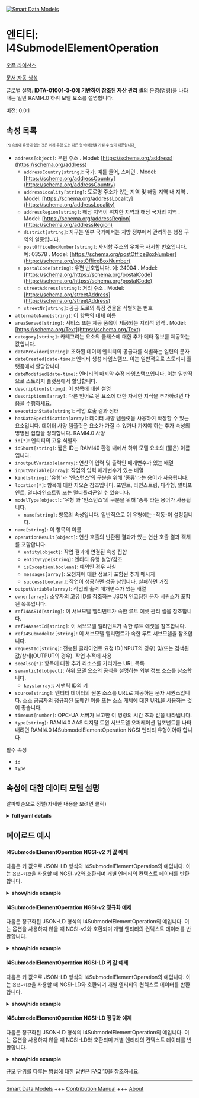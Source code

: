 <!-- 10-Header -->  
[![Smart Data Models](https://smartdatamodels.org/wp-content/uploads/2022/01/SmartDataModels_logo.png "Logo")](https://smartdatamodels.org)  
엔티티: I4SubmodelElementOperation  
===============================<!-- /10-Header -->  
<!-- 15-License -->  
[오픈 라이선스](https://github.com/smart-data-models//dataModel.AAS/blob/master/I4SubmodelElementOperation/LICENSE.md)  
[문서 자동 생성](https://docs.google.com/presentation/d/e/2PACX-1vTs-Ng5dIAwkg91oTTUdt8ua7woBXhPnwavZ0FxgR8BsAI_Ek3C5q97Nd94HS8KhP-r_quD4H0fgyt3/pub?start=false&loop=false&delayms=3000#slide=id.gb715ace035_0_60)  
<!-- /15-License -->  
<!-- 20-Description -->  
글로벌 설명: **IDTA-01001-3-0에 기반하여 참조된 자산 관리 셸**의 운영(명령)을 나타내는 일반 RAMI4.0 하위 모델 요소를 설명합니다.  
버전: 0.0.1  
<!-- /20-Description -->  
<!-- 30-PropertiesList -->  

## 속성 목록  

<sup><sub>[*] 속성에 유형이 없는 것은 여러 유형 또는 다른 형식/패턴을 가질 수 있기 때문입니다</sub></sup>.  
- `address[object]`: 우편 주소  . Model: [https://schema.org/address](https://schema.org/address)	- `addressCountry[string]`: 국가. 예를 들어, 스페인  . Model: [https://schema.org/addressCountry](https://schema.org/addressCountry)  
	- `addressLocality[string]`: 도로명 주소가 있는 지역 및 해당 지역 내 지역  . Model: [https://schema.org/addressLocality](https://schema.org/addressLocality)  
	- `addressRegion[string]`: 해당 지역이 위치한 지역과 해당 국가의 지역  . Model: [https://schema.org/addressRegion](https://schema.org/addressRegion)  
	- `district[string]`: 지구는 일부 국가에서는 지방 정부에서 관리하는 행정 구역의 일종입니다.    
	- `postOfficeBoxNumber[string]`: 사서함 주소의 우체국 사서함 번호입니다. 예: 03578  . Model: [https://schema.org/postOfficeBoxNumber](https://schema.org/postOfficeBoxNumber)  
	- `postalCode[string]`: 우편 번호입니다. 예: 24004  . Model: [https://schema.org/https://schema.org/postalCode](https://schema.org/https://schema.org/postalCode)  
	- `streetAddress[string]`: 거리 주소  . Model: [https://schema.org/streetAddress](https://schema.org/streetAddress)  
	- `streetNr[string]`: 공공 도로의 특정 건물을 식별하는 번호    
- `alternateName[string]`: 이 항목의 대체 이름  - `areaServed[string]`: 서비스 또는 제공 품목이 제공되는 지리적 영역  . Model: [https://schema.org/Text](https://schema.org/Text)- `category[string]`: 카테고리는 요소의 클래스에 대한 추가 메타 정보를 제공하는 값입니다.  - `dataProvider[string]`: 조화된 데이터 엔티티의 공급자를 식별하는 일련의 문자  - `dateCreated[date-time]`: 엔티티 생성 타임스탬프. 이는 일반적으로 스토리지 플랫폼에서 할당합니다.  - `dateModified[date-time]`: 엔티티의 마지막 수정 타임스탬프입니다. 이는 일반적으로 스토리지 플랫폼에서 할당합니다.  - `description[string]`: 이 항목에 대한 설명  - `descriptions[array]`: 다른 언어로 된 요소에 대한 자세한 지식을 추가하려면 다음을 수행하세요.  - `executionState[string]`: 작업 호출 결과 상태  - `hasDataSpecification[array]`: 데이터 사양 템플릿을 사용하여 확장할 수 있는 요소입니다. 데이터 사양 템플릿은 요소가 가질 수 있거나 가져야 하는 추가 속성의 명명된 집합을 정의합니다. RAMI4.0 사양  - `id[*]`: 엔티티의 고유 식별자  - `idShort[string]`: 짧은 ID는 RAMI40 환경 내에서 하위 모델 요소의 (짧은) 이름입니다.  - `inoutputVariable[array]`: 연산의 입력 및 출력인 매개변수가 있는 배열  - `inputVariable[array]`: 작업의 입력 매개변수가 있는 배열  - `kind[string]`: '유형'과 '인스턴스'의 구분을 위해 '종류'라는 용어가 사용됩니다.  - `location[*]`: 항목에 대한 지오숀 참조입니다. 포인트, 라인스트링, 다각형, 멀티포인트, 멀티라인스트링 또는 멀티폴리곤일 수 있습니다.  - `modelType[object]`: '유형'과 '인스턴스'의 구분을 위해 '종류'라는 용어가 사용됩니다.  	- `name[string]`: 항목의 속성입니다. 일반적으로 이 유형에는 -작동-이 설정됩니다.    
- `name[string]`: 이 항목의 이름  - `operationResult[object]`: 연산 호출의 반환된 결과가 있는 연산 호출 결과 객체를 포함합니다.  	- `entity[object]`: 작업 결과에 연결된 속성 집합    
	- `entityType[string]`: 엔티티 유형 설명/참조    
	- `isException[boolean]`: 예외인 경우 사실    
	- `messages[array]`: 요청자에 대한 정보가 포함된 추가 메시지    
	- `success[boolean]`: 작업이 성공하면 성공 참입니다. 실패하면 거짓    
- `outputVariable[array]`: 작업의 출력 매개변수가 있는 배열  - `owner[array]`: 소유자의 고유 ID를 참조하는 JSON 인코딩된 문자 시퀀스가 포함된 목록입니다.  - `refI4AASId[string]`: 이 서브모델 엘리먼트가 속한 루트 에셋 관리 셸을 참조합니다.  - `refI4AssetId[string]`: 이 서브모델 엘리먼트가 속한 루트 에셋을 참조합니다.  - `refI4SubmodelId[string]`: 이 서브모델 엘리먼트가 속한 루트 서브모델을 참조합니다.  - `requestId[string]`: 전송된 클라이언트 요청 ID(INPUT의 경우) 및/또는 검색된 값/상태(OUTPUT의 경우). 작업 추적에 사용  - `seeAlso[*]`: 항목에 대한 추가 리소스를 가리키는 URL 목록  - `semanticId[object]`: 하위 모델 요소의 공식을 설명하는 외부 정보 소스를 참조합니다.  	- `keys[array]`: 시맨틱 ID의 키    
- `source[string]`: 엔티티 데이터의 원본 소스를 URL로 제공하는 문자 시퀀스입니다. 소스 공급자의 정규화된 도메인 이름 또는 소스 개체에 대한 URL을 사용하는 것이 좋습니다.  - `timeout[number]`: OPC-UA 서버가 보고한 이 명령의 시간 초과 값을 나타냅니다.  - `type[string]`: RAMI4.0 AAS 디지털 트윈 서브모델 오퍼레이션 컴포넌트를 나타내려면 RAMI4.0 I4SubmodelElementOperation NGSI 엔티티 유형이어야 합니다.  <!-- /30-PropertiesList -->  
<!-- 35-RequiredProperties -->  
필수 속성  
- `id`  - `type`  <!-- /35-RequiredProperties -->  
<!-- 40-NotesYaml -->  
<!-- /40-NotesYaml -->  
<!-- 50-DataModelHeader -->  
## 속성에 대한 데이터 모델 설명  
알파벳순으로 정렬(자세한 내용을 보려면 클릭)  
<!-- /50-DataModelHeader -->  
<!-- 60-ModelYaml -->  
<details><summary><strong>full yaml details</strong></summary>    
```yaml  
I4SubmodelElementOperation:    
  description: 'Based on IDTA-01001-3-0, describes a generic RAMI4.0 SubmodelElement representing an OPERATION (Command) of a referenced Asset Administration Shell'    
  properties:    
    address:    
      description: The mailing address    
      properties:    
        addressCountry:    
          description: 'The country. For example, Spain'    
          type: string    
          x-ngsi:    
            model: https://schema.org/addressCountry    
            type: Property    
        addressLocality:    
          description: 'The locality in which the street address is, and which is in the region'    
          type: string    
          x-ngsi:    
            model: https://schema.org/addressLocality    
            type: Property    
        addressRegion:    
          description: 'The region in which the locality is, and which is in the country'    
          type: string    
          x-ngsi:    
            model: https://schema.org/addressRegion    
            type: Property    
        district:    
          description: 'A district is a type of administrative division that, in some countries, is managed by the local government'    
          type: string    
          x-ngsi:    
            type: Property    
        postOfficeBoxNumber:    
          description: 'The post office box number for PO box addresses. For example, 03578'    
          type: string    
          x-ngsi:    
            model: https://schema.org/postOfficeBoxNumber    
            type: Property    
        postalCode:    
          description: 'The postal code. For example, 24004'    
          type: string    
          x-ngsi:    
            model: https://schema.org/https://schema.org/postalCode    
            type: Property    
        streetAddress:    
          description: The street address    
          type: string    
          x-ngsi:    
            model: https://schema.org/streetAddress    
            type: Property    
        streetNr:    
          description: Number identifying a specific property on a public street    
          type: string    
          x-ngsi:    
            type: Property    
      type: object    
      x-ngsi:    
        model: https://schema.org/address    
        type: Property    
    alternateName:    
      description: An alternative name for this item    
      type: string    
      x-ngsi:    
        type: Property    
    areaServed:    
      description: The geographic area where a service or offered item is provided    
      type: string    
      x-ngsi:    
        model: https://schema.org/Text    
        type: Property    
    category:    
      description: The category is a value that gives further meta information w.r.t. to the class of the element    
      type: string    
      x-ngsi:    
        type: Property    
    dataProvider:    
      description: A sequence of characters identifying the provider of the harmonised data entity    
      type: string    
      x-ngsi:    
        type: Property    
    dateCreated:    
      description: Entity creation timestamp. This will usually be allocated by the storage platform    
      format: date-time    
      type: string    
      x-ngsi:    
        type: Property    
    dateModified:    
      description: Timestamp of the last modification of the entity. This will usually be allocated by the storage platform    
      format: date-time    
      type: string    
      x-ngsi:    
        type: Property    
    description:    
      description: A description of this item    
      type: string    
      x-ngsi:    
        type: Property    
    descriptions:    
      description: For adding detailed knowledge about the Element in different languages    
      items:    
        description: Every object containing a description    
        properties:    
          language:    
            description: Substring identifying the language. Acronym according to ISO 639-1    
            type: string    
            x-ngsi:    
              type: Property    
          text:    
            description: The Description text is filled here    
            type: string    
            x-ngsi:    
              type: Property    
        type: object    
        x-ngsi:    
          type: Property    
      type: array    
      x-ngsi:    
        type: Property    
    executionState:    
      description: The operation invocation result state    
      enum:    
        - canceled    
        - completed    
        - failed    
        - initiated    
        - running    
        - timeout    
      type: string    
      x-ngsi:    
        type: Property    
    hasDataSpecification:    
      description: Element that can be extended by using data specification templates. A data specification template defines a named set of additional attributes an element may or shall have. RAMI4.0 specification    
      items:    
        description: Object containing the elements of the data specification    
        properties:    
          type:    
            description: 'Link, url or description of the specified data. DataSpecification template conformant to IEC61360'    
            type: string    
            x-ngsi:    
              type: Property    
        type: object    
        x-ngsi:    
          type: Property    
      type: array    
      x-ngsi:    
        type: Property    
    id:    
      anyOf:    
        - description: Identifier format of any NGSI entity    
          maxLength: 256    
          minLength: 1    
          pattern: ^[\w\-\.\{\}\$\+\*\[\]`|~^@!,:\\]+$    
          type: string    
          x-ngsi:    
            type: Property    
        - description: Identifier format of any NGSI entity    
          format: uri    
          type: string    
          x-ngsi:    
            type: Property    
      description: Unique identifier of the entity    
      x-ngsi:    
        type: Property    
    idShort:    
      description: short id is the (short) name of the SubmodelElement within RAMI40 environment    
      type: string    
      x-ngsi:    
        type: Property    
    inoutputVariable:    
      description: Array with parameters that are input and output of the operation    
      items:    
        description: Defines an inoutput variable for this command request    
        properties:    
          category:    
            description: The category is a value that gives further meta information w.r.t. to the class of the element    
            type: string    
            x-ngsi:    
              type: Property    
          constraints:    
            description: Constraints an inoutput Variable may have. RAMI4.0 Asset Administration Shell specification. Version 3.0RC02    
            items:    
              description: 'Every object containing the constraints '    
              properties:    
                type:    
                  description: 'Link, url, constraint ID (AAS Version 3.0RC02) or description of the constrain to be applied'    
                  type: string    
                  x-ngsi:    
                    type: Property    
              type: object    
              x-ngsi:    
                type: Property    
            type: array    
            x-ngsi:    
              type: Property    
          descriptions:    
            description: For adding detailed knowledge about the Element in different languages    
            items:    
              description: Every object containing the attributes of the descriptions    
              properties:    
                language:    
                  description: Substring identifying the language. Acronym according to ISO 639-1    
                  type: string    
                  x-ngsi:    
                    type: Property    
                text:    
                  description: The Description text is filled here    
                  type: string    
                  x-ngsi:    
                    type: Property    
              type: object    
              x-ngsi:    
                type: Property    
            type: array    
            x-ngsi:    
              type: Property    
          hasDataSpecification:    
            description: Element that can be extended by using data specification templates. A data specification template defines a named set of additional attributes an element may or shall have. RAMI4.0 specification    
            items:    
              description: Every object containing the descriptions of the data specification    
              properties:    
                type:    
                  description: 'Link, url or description of the specified data. DataSpecification template conformant to IEC61360'    
                  type: string    
                  x-ngsi:    
                    type: Property    
              type: object    
              x-ngsi:    
                type: Property    
            type: array    
            x-ngsi:    
              type: Property    
          idShort:    
            description: short id is the (short) name of the inoutput Value -variable name- within RAMI40 environment    
            type: string    
            x-ngsi:    
              type: Property    
          kind:    
            description: 'For the distinction of ''type'' and ''instance'', the term ''kind'' is used'    
            type: string    
            x-ngsi:    
              type: Property    
          modelType:    
            description: 'For the distinction of ''type'' and ''instance'', the term ''kind'' is used'    
            properties:    
              name:    
                description: Property of the item    
                type: string    
                x-ngsi:    
                  type: Property    
            type: object    
            x-ngsi:    
              type: Property    
          value:    
            description: The obtained value in string format    
            type: string    
            x-ngsi:    
              type: Property    
          valueType:    
            description: The value type used in string format    
            properties:    
              dataObjectType:    
                description: 'Property of the item. string, integer, float, num etc. are used set for this type'    
                properties:    
                  name:    
                    description: Property of the item. Object type    
                    type: string    
                    x-ngsi:    
                      type: Property    
                type: object    
                x-ngsi:    
                  type: Property    
            type: object    
            x-ngsi:    
              type: Property    
        type: object    
        x-ngsi:    
          type: Property    
      type: array    
      x-ngsi:    
        type: Property    
    inputVariable:    
      description: Array with input parameters of the operation    
      items:    
        description: Defines an Input variable for this command request    
        properties:    
          category:    
            description: The category is a value that gives further meta information w.r.t. to the class of the element    
            type: string    
            x-ngsi:    
              type: Property    
          constraints:    
            description: Constraints an Input Variable may have. RAMI4.0 Asset Administration Shell specification. Version 3.0RC02    
            items:    
              description: The object containing the constraints    
              properties:    
                type:    
                  description: 'Link, url, constraint ID (AAS Version 3.0RC02) or description of the constrain to be applied'    
                  type: string    
                  x-ngsi:    
                    type: Property    
              type: object    
              x-ngsi:    
                type: Property    
            type: array    
            x-ngsi:    
              type: Property    
          descriptions:    
            description: For adding detailed knowledge about the Element in different languages    
            items:    
              description: Every object containing the descriptions properties    
              properties:    
                language:    
                  description: Substring identifying the language. Acronym according to ISO 639-1    
                  type: string    
                  x-ngsi:    
                    type: Property    
                text:    
                  description: The Description text is filled here    
                  type: string    
                  x-ngsi:    
                    type: Property    
              type: object    
              x-ngsi:    
                type: Property    
            type: array    
            x-ngsi:    
              type: Property    
          hasDataSpecification:    
            description: Element that can be extended by using data specification templates. A data specification template defines a named set of additional attributes an element may or shall have. RAMI4.0 specification    
            items:    
              description: Every object containing the attributes of the data specification    
              properties:    
                type:    
                  description: 'Link, url or description of the specified data. DataSpecification template conformant to IEC61360'    
                  type: string    
                  x-ngsi:    
                    type: Property    
              type: object    
              x-ngsi:    
                type: Property    
            type: array    
            x-ngsi:    
              type: Property    
          idShort:    
            description: short id is the (short) name of the Input Value -variable name- within RAMI40 environment    
            type: string    
            x-ngsi:    
              type: Property    
          kind:    
            description: 'For the distinction of ''type'' and ''instance'', the term ''kind'' is used'    
            type: string    
            x-ngsi:    
              type: Property    
          modelType:    
            description: 'For the distinction of ''type'' and ''instance'', the term ''kind'' is used'    
            properties:    
              name:    
                description: Property of the item. Usually -OperationVariable- is set for this type    
                type: string    
                x-ngsi:    
                  type: Property    
            type: object    
            x-ngsi:    
              type: Property    
          value:    
            description: The given value in string format    
            type: string    
            x-ngsi:    
              type: Property    
          valueType:    
            description: The value type used in string format    
            properties:    
              dataObjectType:    
                description: 'Property of the item. string, integer, float, num etc. are used set for this type'    
                properties:    
                  name:    
                    description: Property of the item. Object type    
                    type: string    
                    x-ngsi:    
                      type: Property    
                type: object    
                x-ngsi:    
                  type: Property    
            type: object    
            x-ngsi:    
              type: Property    
        type: object    
        x-ngsi:    
          type: Property    
      type: array    
      x-ngsi:    
        type: Property    
    kind:    
      description: 'For the distinction of ''type'' and ''instance'', the term ''kind'' is used'    
      type: string    
      x-ngsi:    
        type: Property    
    location:    
      description: 'Geojson reference to the item. It can be Point, LineString, Polygon, MultiPoint, MultiLineString or MultiPolygon'    
      oneOf:    
        - description: Geojson reference to the item. Point    
          properties:    
            bbox:    
              items:    
                type: number    
              minItems: 4    
              type: array    
            coordinates:    
              items:    
                type: number    
              minItems: 2    
              type: array    
            type:    
              enum:    
                - Point    
              type: string    
          required:    
            - type    
            - coordinates    
          title: GeoJSON Point    
          type: object    
          x-ngsi:    
            type: GeoProperty    
        - description: Geojson reference to the item. LineString    
          properties:    
            bbox:    
              items:    
                type: number    
              minItems: 4    
              type: array    
            coordinates:    
              items:    
                items:    
                  type: number    
                minItems: 2    
                type: array    
              minItems: 2    
              type: array    
            type:    
              enum:    
                - LineString    
              type: string    
          required:    
            - type    
            - coordinates    
          title: GeoJSON LineString    
          type: object    
          x-ngsi:    
            type: GeoProperty    
        - description: Geojson reference to the item. Polygon    
          properties:    
            bbox:    
              items:    
                type: number    
              minItems: 4    
              type: array    
            coordinates:    
              items:    
                items:    
                  items:    
                    type: number    
                  minItems: 2    
                  type: array    
                minItems: 4    
                type: array    
              type: array    
            type:    
              enum:    
                - Polygon    
              type: string    
          required:    
            - type    
            - coordinates    
          title: GeoJSON Polygon    
          type: object    
          x-ngsi:    
            type: GeoProperty    
        - description: Geojson reference to the item. MultiPoint    
          properties:    
            bbox:    
              items:    
                type: number    
              minItems: 4    
              type: array    
            coordinates:    
              items:    
                items:    
                  type: number    
                minItems: 2    
                type: array    
              type: array    
            type:    
              enum:    
                - MultiPoint    
              type: string    
          required:    
            - type    
            - coordinates    
          title: GeoJSON MultiPoint    
          type: object    
          x-ngsi:    
            type: GeoProperty    
        - description: Geojson reference to the item. MultiLineString    
          properties:    
            bbox:    
              items:    
                type: number    
              minItems: 4    
              type: array    
            coordinates:    
              items:    
                items:    
                  items:    
                    type: number    
                  minItems: 2    
                  type: array    
                minItems: 2    
                type: array    
              type: array    
            type:    
              enum:    
                - MultiLineString    
              type: string    
          required:    
            - type    
            - coordinates    
          title: GeoJSON MultiLineString    
          type: object    
          x-ngsi:    
            type: GeoProperty    
        - description: Geojson reference to the item. MultiLineString    
          properties:    
            bbox:    
              items:    
                type: number    
              minItems: 4    
              type: array    
            coordinates:    
              items:    
                items:    
                  items:    
                    items:    
                      type: number    
                    minItems: 2    
                    type: array    
                  minItems: 4    
                  type: array    
                type: array    
              type: array    
            type:    
              enum:    
                - MultiPolygon    
              type: string    
          required:    
            - type    
            - coordinates    
          title: GeoJSON MultiPolygon    
          type: object    
          x-ngsi:    
            type: GeoProperty    
      x-ngsi:    
        type: GeoProperty    
    modelType:    
      description: 'For the distinction of ''type'' and ''instance'', the term ''kind'' is used'    
      properties:    
        name:    
          description: Property of the item. Usually -Operation- is set for this type    
          type: string    
          x-ngsi:    
            type: Property    
      type: object    
      x-ngsi:    
        type: Property    
    name:    
      description: The name of this item    
      type: string    
      x-ngsi:    
        type: Property    
    operationResult:    
      description: Contains The operation invocation result object with the returned result of an operation invocation    
      properties:    
        entity:    
          description: Set of properties linked to the operation results    
          type: object    
          x-ngsi:    
            type: Property    
        entityType:    
          description: Entity type description/reference    
          type: string    
          x-ngsi:    
            type: Property    
        isException:    
          description: True if it is an exception    
          type: boolean    
          x-ngsi:    
            type: Property    
        messages:    
          description: Additional message containing information for the requester    
          items:    
            description: Item object for the messages    
            properties:    
              code:    
                description: Technology-dependent status or error code    
                type: string    
                x-ngsi:    
                  type: Property    
              messageType:    
                description: The message type enum    
                enum:    
                  - error    
                  - exception    
                  - info    
                  - warning    
                type: string    
                x-ngsi:    
                  type: Property    
              text:    
                description: A message containing more information for the requester about a certain happening in the backend    
                type: string    
                x-ngsi:    
                  type: Property    
            type: object    
            x-ngsi:    
              type: Property    
          type: array    
          x-ngsi:    
            type: Property    
        success:    
          description: Success true if operation succeed. False if not    
          type: boolean    
          x-ngsi:    
            type: Property    
      type: object    
      x-ngsi:    
        type: Property    
    outputVariable:    
      description: Array with Output parameters of the operation    
      items:    
        description: Defines an Output variable for this command request    
        properties:    
          category:    
            description: The category is a value that gives further meta information w.r.t. to the class of the element    
            type: string    
            x-ngsi:    
              type: Property    
          constraints:    
            description: Constraints an Output Variable may have. RAMI4.0 Asset Administration Shell specification. Version 3.0RC02    
            items:    
              description: Every object containing the description of the constraints    
              properties:    
                type:    
                  description: 'Link, url, constraint ID (AAS Version 3.0RC02) or description of the constrain to be applied'    
                  type: string    
                  x-ngsi:    
                    type: Property    
              type: object    
              x-ngsi:    
                type: Property    
            type: array    
            x-ngsi:    
              type: Property    
          descriptions:    
            description: For adding detailed knowledge about the Element in different languages    
            items:    
              description: Every object containing the attributes of the descriptions    
              properties:    
                language:    
                  description: Substring identifying the language. Acronym according to ISO 639-1    
                  type: string    
                  x-ngsi:    
                    type: Property    
                text:    
                  description: The Description text is filled here    
                  type: string    
                  x-ngsi:    
                    type: Property    
              type: object    
              x-ngsi:    
                type: Property    
            type: array    
            x-ngsi:    
              type: Property    
          hasDataSpecification:    
            description: Element that can be extended by using data specification templates. A data specification template defines a named set of additional attributes an element may or shall have. RAMI4.0 specification    
            items:    
              description: Every object containing the details of the data specification    
              properties:    
                type:    
                  description: 'Link, url or description of the specified data. DataSpecification template conformant to IEC61360'    
                  type: string    
                  x-ngsi:    
                    type: Property    
              type: object    
              x-ngsi:    
                type: Property    
            type: array    
            x-ngsi:    
              type: Property    
          idShort:    
            description: short id is the (short) name of the Output Value -variable name- within RAMI40 environment    
            type: string    
            x-ngsi:    
              type: Property    
          kind:    
            description: 'For the distinction of ''type'' and ''instance'', the term ''kind'' is used'    
            type: string    
            x-ngsi:    
              type: Property    
          modelType:    
            description: 'For the distinction of ''type'' and ''instance'', the term ''kind'' is used'    
            properties:    
              name:    
                description: Property of the item. Usually -OperationVariable- is set for this type    
                type: string    
                x-ngsi:    
                  type: Property    
            type: object    
            x-ngsi:    
              type: Property    
          value:    
            description: The obtained value in string format    
            type: string    
            x-ngsi:    
              type: Property    
          valueType:    
            description: The value type used in string format    
            properties:    
              dataObjectType:    
                description: 'Property of the item. string, integer, float, num etc. are used set for this type'    
                properties:    
                  name:    
                    description: Property of the item. Object type    
                    type: string    
                    x-ngsi:    
                      type: Property    
                type: object    
                x-ngsi:    
                  type: Property    
            type: object    
            x-ngsi:    
              type: Property    
        type: object    
        x-ngsi:    
          type: Property    
      type: array    
      x-ngsi:    
        type: Property    
    owner:    
      description: A List containing a JSON encoded sequence of characters referencing the unique Ids of the owner(s)    
      items:    
        anyOf:    
          - description: Identifier format of any NGSI entity    
            maxLength: 256    
            minLength: 1    
            pattern: ^[\w\-\.\{\}\$\+\*\[\]`|~^@!,:\\]+$    
            type: string    
            x-ngsi:    
              type: Property    
          - description: Identifier format of any NGSI entity    
            format: uri    
            type: string    
            x-ngsi:    
              type: Property    
        description: Unique identifier of the entity    
        x-ngsi:    
          type: Property    
      type: array    
      x-ngsi:    
        type: Property    
    refI4AASId:    
      description: References the root Asset Administration Shell which this SubmodelElement belongs to    
      type: string    
      x-ngsi:    
        type: Relationship    
    refI4AssetId:    
      description: References the root Asset which this SubmodelElement belongs to    
      type: string    
      x-ngsi:    
        type: Relationship    
    refI4SubmodelId:    
      description: References the root Submodel which this SubmodelElement belongs to    
      type: string    
      x-ngsi:    
        type: Relationship    
    requestId:    
      description: Client request ID sent -for INPUT- and/or the retrieved value/status -for OUTPUT-. Used to TRACK the operations    
      type: string    
      x-ngsi:    
        type: Property    
    seeAlso:    
      description: list of uri pointing to additional resources about the item    
      oneOf:    
        - items:    
            format: uri    
            type: string    
          minItems: 1    
          type: array    
        - format: uri    
          type: string    
      x-ngsi:    
        type: Property    
    semanticId:    
      description: 'It refers to an external information source, which explains the formulation of the submodel element'    
      properties:    
        keys:    
          description: Keys for the semantic id    
          items:    
            description: Every object containing the keys for the semantic id    
            properties:    
              idType:    
                description: References the ID of the type    
                type: string    
                x-ngsi:    
                  type: Property    
              index:    
                description: Integer value of the item    
                type: number    
                x-ngsi:    
                  type: Property    
              local:    
                description: Describes a local or not item    
                type: boolean    
                x-ngsi:    
                  type: Property    
              value:    
                description: Describes/includes the corresponding value    
                type: string    
                x-ngsi:    
                  type: Property    
            type: object    
            x-ngsi:    
              type: Property    
          type: array    
          x-ngsi:    
            type: Property    
      type: object    
      x-ngsi:    
        type: Property    
    source:    
      description: 'A sequence of characters giving the original source of the entity data as a URL. Recommended to be the fully qualified domain name of the source provider, or the URL to the source object'    
      type: string    
      x-ngsi:    
        type: Property    
    timeout:    
      description: Represents the timeout value for this command reported by the OPC-UA server    
      type: number    
      x-ngsi:    
        type: Property    
    type:    
      description: It has to be RAMI4.0 I4SubmodelElementOperation NGSI Entity type to represent a RAMI4.0 AAS Digital Twin Submodel Operation component    
      enum:    
        - I4SubmodelElementOperation    
      type: string    
      x-ngsi:    
        type: Property    
  required:    
    - id    
    - type    
  type: object    
  x-derived-from: https://industrialdigitaltwin.org/en/wp-content/uploads/sites/2/2023/04/IDTA-01001-3-0_SpecificationAssetAdministrationShell_Part1_Metamodel.pdf    
  x-disclaimer: 'Redistribution and use in source and binary forms, with or without modification, are permitted  provided that the license conditions are met. Copyleft (c) 2024 Contributors to Smart Data Models Program'    
  x-license-url: https://github.com/smart-data-models/dataModel.AAS/blob/master/I4SubmodelElementOperation/LICENSE.md    
  x-model-schema: https://smart-data-models.github.io/dataModel.AAS/I4SubmodelElementOperation/schema.json    
  x-model-tags: Corosect    
  x-version: 0.0.1    
```  
</details>    
<!-- /60-ModelYaml -->  
<!-- 70-MiddleNotes -->  
<!-- /70-MiddleNotes -->  
<!-- 80-Examples -->  
## 페이로드 예시  
#### I4SubmodelElementOperation NGSI-v2 키 값 예제  
다음은 키 값으로 JSON-LD 형식의 I4SubmodelElementOperation의 예입니다. 이는 `옵션=키값`을 사용할 때 NGSI-v2와 호환되며 개별 엔티티의 컨텍스트 데이터를 반환합니다.  
<details><summary><strong>show/hide example</strong></summary>    
```json  
{  
  "id": "urn:ngsi-v2:RAMI40:I4SubmodelElementOperation:OperationalCapability:MRobotExecuteTask:AASMRobotVI",  
  "type": "I4SubmodelElementOperation",  
  "category": "PARAMETER",  
  "descriptions": [  
    {  
      "language": "en",  
      "text": "Submodel operational capability [contains various data related to the operation capability of sensor]"  
    }  
  ],  
  "executionState": "initiated",  
  "hasDataSpecification": [],  
  "idShort": "MRobotExecuteTask",  
  "inoutputVariable": [],  
  "inputVariable": [  
    {  
      "value": "review",  
      "constraints": [],  
      "hasDataSpecification": [],  
      "idShort": "TaskID",  
      "category": "CONSTANT",  
      "valueType": {  
        "dataObjectType": {  
          "name": "arg.DataType"  
        }  
      },  
      "kind": "Instance",  
      "descriptions": [  
        {  
          "language": "en",  
          "text": "To give the task id to be executed"  
        }  
      ],  
      "modelType": {  
        "name": "OperationVariable"  
      }  
    }  
  ],  
  "kind": "Instance",  
  "modelType": {  
    "name": "Operation"  
  },  
  "operationResult": {  
    "success": true,  
    "isException": false,  
    "entity": {},  
    "entityType": "string",  
    "messages": [  
      {  
        "messageType": "info",  
        "text": "no message text",  
        "code": "no code"  
      }  
    ]  
  },  
  "outputVariable": [  
    {  
      "value": "review",  
      "constraints": [],  
      "hasDataSpecification": [],  
      "idShort": "CommandStatus",  
      "category": "CONSTANT",  
      "valueType": {  
        "dataObjectType": {  
          "name": "arg.DataType"  
        }  
      },  
      "kind": "Instance",  
      "descriptions": [  
        {  
          "language": "en",  
          "text": "To let the the service consumer know that the command has been received and will be processed"  
        }  
      ],  
      "modelType": {  
        "name": "OperationVariable"  
      }  
    }  
  ],  
  "refI4AASId": "urn:ngsi-v2:RAMI40:I4AAS:MRobotVI:AASMRobotVI",  
  "refI4AssetId": "urn:ngsi-v2:RAMI40:I4Asset:MRobotVI:AASMRobotVI",  
  "refI4SubmodelId": "urn:ngsi-v2:RAMI40:I4Submodel:OperationalCapability:AASMRobotVI",  
  "requestId": "review",  
  "semanticId": {  
    "keys": [  
      {  
        "type": "Submodel",  
        "local": false,  
        "value": "",  
        "index": 0,  
        "idType": ""  
      }  
    ]  
  },  
  "timeout": 0  
}  
```  
</details>  
#### I4SubmodelElementOperation NGSI-v2 정규화 예제  
다음은 정규화된 JSON-LD 형식의 I4SubmodelElementOperation의 예입니다. 이는 옵션을 사용하지 않을 때 NGSI-v2와 호환되며 개별 엔티티의 컨텍스트 데이터를 반환합니다.  
<details><summary><strong>show/hide example</strong></summary>    
```json  
{  
    "id": "urn:ngsi-v2:RAMI40:I4SubmodelElementOperation:OperationalCapability:drop:AGV1",  
    "type": "I4SubmodelElementOperation",  
    "category": {  
        "type": "Text",  
        "value": "CONSTANT",  
        "metadata": {}  
    },  
    "descriptions": {  
        "type": "StructuredValue",  
        "value": [  
            {  
                "language": "en",  
                "text": "Request the AGV to drop a load"  
            }  
        ],  
        "metadata": {}  
    },  
    "hasDataSpecification": {  
        "type": "StructuredValue",  
        "value": "None",  
        "metadata": {}  
    },  
    "idShort": {  
        "type": "Text",  
        "value": "drop",  
        "metadata": {}  
    },  
    "inoutputVariable": {  
        "type": "StructuredValue",  
        "value": [],  
        "metadata": {}  
    },  
    "inputVariable": {  
        "type": "StructuredValue",  
        "value": [  
            {  
                "value": "EURO",  
                "idShort": "loadType"  
            },  
            {  
                "value": "1",  
                "idShort": "loadId"  
            },  
            {  
                "value": "0",  
                "idShort": "height"  
            },  
            {  
                "value": "0",  
                "idShort": "depth"  
            },  
            {  
                "value": "0",  
                "idShort": "side"  
            }  
        ],  
        "metadata": {}  
    },  
    "kind": {  
        "type": "Text",  
        "value": "Instance",  
        "metadata": {}  
    },  
    "modelType": {  
        "type": "StructuredValue",  
        "value": {  
            "name": "Operation"  
        },  
        "metadata": {}  
    },  
    "operationResult": {  
        "type": "StructuredValue",  
        "value": {},  
        "metadata": {}  
    },  
    "outputVariable": {  
        "type": "StructuredValue",  
        "value": [  
            {  
                "value": "",  
                "idShort": "CommandStatus"  
            }  
        ],  
        "metadata": {}  
    },  
    "refI4AASId": {  
        "type": "Text",  
        "value": "urn:ngsi-v2:RAMI40:I4AAS:AGV:AGV1",  
        "metadata": {}  
    },  
    "refI4AssetId": {  
        "type": "Text",  
        "value": "urn:ngsi-v2:RAMI40:I4Asset:AGV:AGV1",  
        "metadata": {}  
    },  
    "refI4SubmodelId": {  
        "type": "Text",  
        "value": "urn:ngsi-v2:RAMI40:I4Submodel:OperationalCapability:AGV1",  
        "metadata": {}  
    },  
    "requestId": {  
        "type": "Text",  
        "value": "3b85ce8a-e8dd-4918-b327-c049e7b3d127",  
        "metadata": {}  
    },  
    "semanticId": {  
        "type": "StructuredValue",  
        "value": {  
            "keys": []  
        },  
        "metadata": {}  
    },  
    "timeout": {  
        "type": "Number",  
        "value": 0,  
        "metadata": {}  
    },  
    "valueId": {  
        "type": "Text",  
        "value": "unused",  
        "metadata": {}  
    }  
}  
```  
</details>  
#### I4SubmodelElementOperation NGSI-LD 키 값 예제  
다음은 키 값으로 JSON-LD 형식의 I4SubmodelElementOperation의 예입니다. 이는 `옵션=키값`을 사용할 때 NGSI-LD와 호환되며 개별 엔티티의 컨텍스트 데이터를 반환합니다.  
<details><summary><strong>show/hide example</strong></summary>    
```json  
{  
  "id": "urn:ngsi-v2:RAMI40:I4SubmodelElementOperation:OperationalCapability:MRobotExecuteTask:AASMRobotVI",  
  "type": "I4SubmodelElementOperation",  
  "category": "PARAMETER",  
  "descriptions": [  
    {  
      "language": "en",  
      "text": "Submodel operational capability [contains various data related to the operation capability of sensor]"  
    }  
  ],  
  "executionState": "initiated",  
  "hasDataSpecification": [],  
  "idShort": "MRobotExecuteTask",  
  "inoutputVariable": [],  
  "inputVariable": [  
    {  
      "value": "review",  
      "hasDataSpecification": [],  
      "idShort": "TaskID",  
      "category": "CONSTANT",  
      "valueType": {  
        "dataObjectType": {  
          "name": "arg.DataType"  
        }  
      },  
      "kind": "Instance",  
      "descriptions": [  
        {  
          "language": "en",  
          "text": "To give the task id to be executed"  
        }  
      ],  
      "modelType": {  
        "name": "OperationVariable"  
      }  
    }  
  ],  
  "kind": "Instance",  
  "modelType": {  
    "name": "Operation"  
  },  
  "operationResult": {  
    "success": true,  
    "isException": false,  
    "entity": {},  
    "entityType": "string",  
    "messages": [  
      {  
        "messageType": "info",  
        "text": "no message text",  
        "code": "no code"  
      }  
    ]  
  },  
  "outputVariable": [  
    {  
      "value": "review",  
      "hasDataSpecification": [],  
      "idShort": "CommandStatus",  
      "category": "CONSTANT",  
      "valueType": {  
        "dataObjectType": {  
          "name": "arg.DataType"  
        }  
      },  
      "kind": "Instance",  
      "descriptions": [  
        {  
          "language": "en",  
          "text": "To let the the service consumer know that the command has been received and will be processed"  
        }  
      ],  
      "modelType": {  
        "name": "OperationVariable"  
      }  
    }  
  ],  
  "refI4AASId": "urn:ngsi-v2:RAMI40:I4AAS:MRobotVI:AASMRobotVI",  
  "refI4AssetId": "urn:ngsi-v2:RAMI40:I4Asset:MRobotVI:AASMRobotVI",  
  "refI4SubmodelId": "urn:ngsi-v2:RAMI40:I4Submodel:OperationalCapability:AASMRobotVI",  
  "requestId": "review",  
  "semanticId": {  
    "keys": [  
      {  
        "type": "Submodel",  
        "local": false,  
        "value": "",  
        "index": 0,  
        "idType": ""  
      }  
    ]  
  },  
  "timeout": 0,  
  "@context": [  
    "https://smart-data-models.github.io/dataModel.AAS/context.jsonld"  
  ]  
}  
```  
</details>  
#### I4SubmodelElementOperation NGSI-LD 정규화 예제  
다음은 정규화된 JSON-LD 형식의 I4SubmodelElementOperation의 예입니다. 이는 옵션을 사용하지 않을 때 NGSI-LD와 호환되며 개별 엔티티의 컨텍스트 데이터를 반환합니다.  
<details><summary><strong>show/hide example</strong></summary>    
```json  
{  
  "id": "urn:ngsi-v2:RAMI40:I4SubmodelElementOperation:OperationalCapability:drop:AGV1",  
  "type": "I4SubmodelElementOperation",  
  "category": {  
    "type": "Property",  
    "value": "CONSTANT"  
  },  
  "descriptions": {  
    "type": "Property",  
    "value": [  
      {  
        "language": "en",  
        "text": "Request the AGV to drop a load"  
      }  
    ]  
  },  
  "hasDataSpecification": {  
    "type": "Property",  
    "value": "None"  
  },  
  "idShort": {  
    "type": "Property",  
    "value": "drop"  
  },  
  "inoutputVariable": {  
    "type": "Property",  
    "value": []  
  },  
  "inputVariable": {  
    "type": "Property",  
    "value": [  
      {  
        "value": "EURO",  
        "idShort": "loadType"  
      },  
      {  
        "value": "1",  
        "idShort": "loadId"  
      },  
      {  
        "value": "0",  
        "idShort": "height"  
      },  
      {  
        "value": "0",  
        "idShort": "depth"  
      },  
      {  
        "value": "0",  
        "idShort": "side"  
      }  
    ]  
  },  
  "kind": {  
    "type": "Property",  
    "value": "Instance"  
  },  
  "modelType": {  
    "type": "Property",  
    "value": {  
      "name": "Operation"  
    }  
  },  
  "operationResult": {  
    "type": "Property",  
    "value": {}  
  },  
  "outputVariable": {  
    "type": "Property",  
    "value": [  
      {  
        "value": "",  
        "idShort": "CommandStatus"  
      }  
    ]  
  },  
  "refI4AASId": {  
    "type": "Property",  
    "value": "urn:ngsi-v2:RAMI40:I4AAS:AGV:AGV1"  
  },  
  "refI4AssetId": {  
    "type": "Property",  
    "value": "urn:ngsi-v2:RAMI40:I4Asset:AGV:AGV1"  
  },  
  "refI4SubmodelId": {  
    "type": "Property",  
    "value": "urn:ngsi-v2:RAMI40:I4Submodel:OperationalCapability:AGV1"  
  },  
  "requestId": {  
    "type": "Property",  
    "value": "3b85ce8a-e8dd-4918-b327-c049e7b3d127"  
  },  
  "semanticId": {  
    "type": "Property",  
    "value": {  
      "keys": []  
    }  
  },  
  "timeout": {  
    "type": "Property",  
    "value": 0  
  },  
  "valueId": {  
    "type": "Property",  
    "value": "unused"  
  }  
}  
```  
</details><!-- /80-Examples -->  
<!-- 90-FooterNotes -->  
<!-- /90-FooterNotes -->  
<!-- 95-Units -->  
규모 단위를 다루는 방법에 대한 답변은 [FAQ 10](https://smartdatamodels.org/index.php/faqs/)을 참조하세요.  
<!-- /95-Units -->  
<!-- 97-LastFooter -->  
---  
[Smart Data Models](https://smartdatamodels.org) +++ [Contribution Manual](https://bit.ly/contribution_manual) +++ [About](https://bit.ly/Introduction_SDM)<!-- /97-LastFooter -->  
